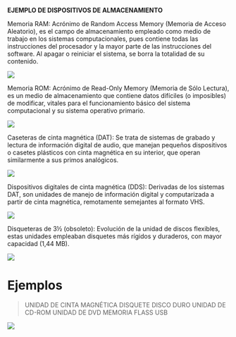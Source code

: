 
**EJEMPLO DE DISPOSITIVOS DE ALMACENAMIENTO**

Memoria RAM: Acrónimo de Random Access Memory (Memoria de Acceso Aleatorio), es el campo de almacenamiento empleado como medio de trabajo en los sistemas computacionales, pues contiene todas las instrucciones del procesador y la mayor parte de las instrucciones del software. Al apagar o reiniciar el sistema, se borra la totalidad de su contenido.

![](https://www.comeros.com.ar/wp-content/uploads/2018/03/27652-ADATA-AD4U2400316G17-S-1.jpg)

 Memoria ROM: Acrónimo de Read-Only Memory (Memoria de Sólo Lectura), es un medio de almacenamiento que contiene datos difíciles (o imposibles) de modificar, vitales para el funcionamiento básico del sistema computacional y su sistema operativo primario.

 ![](https://www.informatica-hoy.com.ar/memoria-ram/imagenes/memoria-rom_clip_image012.jpg)

 Caseteras de cinta magnética (DAT): Se trata de sistemas de grabado y lectura de información digital de audio, que manejan pequeños dispositivos o casetes plásticos con cinta magnética en su interior, que operan similarmente a sus primos analógicos.

![](https://encrypted-tbn0.gstatic.com/images?q=tbn:ANd9GcSViwVA2fZehYRk53uu9CGc9rm9ouMJx8_GyL64pYsNZ8r8oezY)

 Dispositivos digitales de cinta magnética (DDS): Derivadas de los sistemas DAT, son unidades de manejo de información digital y computarizada a partir de cinta magnética, remotamente semejantes al formato VHS.

![](https://cobach1oec358.files.wordpress.com/2014/11/img6-3.jpg)

 Disqueteras de 3½ (obsoleto): Evolución de la unidad de discos flexibles, estas unidades empleaban disquetes más rígidos y duraderos, con mayor capacidad (1,44 MB).

![](https://i.ytimg.com/vi/8bO3o7kNnH0/hqdefault.jpg)

# Ejemplos

> UNIDAD DE CINTA MAGNÉTICA
> DISQUETE
> DISCO DURO
> UNIDAD DE CD-ROM
> UNIDAD DE DVD
> MEMORIA FLASS
> USB

![](https://encrypted-tbn0.gstatic.com/images?q=tbn:ANd9GcSO-Ges_J3cb6n2yXjg2aoQo_swMX7JaIW_Tf0Hk3lsC4BaF_fy)
